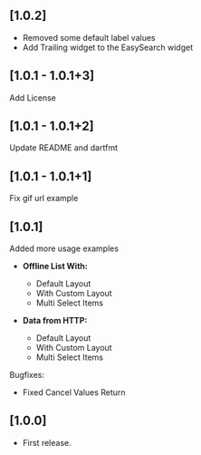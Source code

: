## [1.0.2]

- Removed some default label values
- Add Trailing widget to the EasySearch widget

## [1.0.1 - 1.0.1+3]

Add License

## [1.0.1 - 1.0.1+2]

Update README and dartfmt

## [1.0.1 - 1.0.1+1]

Fix gif url example 

## [1.0.1]

Added more usage examples
- **Offline List With:**
  - Default Layout
  - With Custom Layout
  - Multi Select Items

- **Data from HTTP:**
  - Default Layout
  - With Custom Layout
  - Multi Select Items


Bugfixes:
- Fixed Cancel Values Return

## [1.0.0]

* First release.